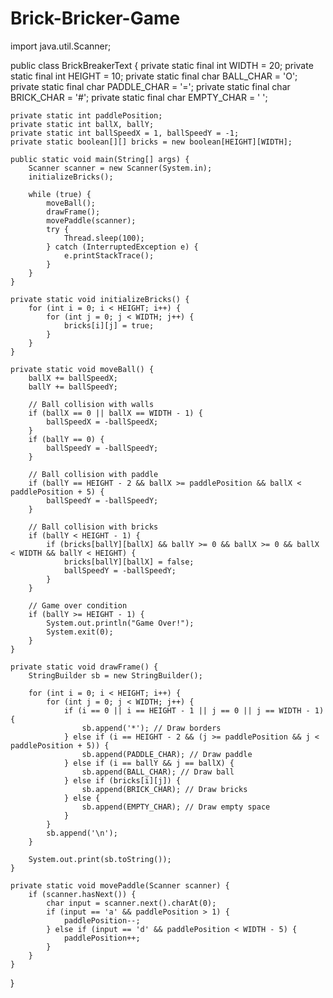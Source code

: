 # Brick-Bricker-Game
import java.util.Scanner;

public class BrickBreakerText {
    private static final int WIDTH = 20;
    private static final int HEIGHT = 10;
    private static final char BALL_CHAR = 'O';
    private static final char PADDLE_CHAR = '=';
    private static final char BRICK_CHAR = '#';
    private static final char EMPTY_CHAR = ' ';

    private static int paddlePosition;
    private static int ballX, ballY;
    private static int ballSpeedX = 1, ballSpeedY = -1;
    private static boolean[][] bricks = new boolean[HEIGHT][WIDTH];

    public static void main(String[] args) {
        Scanner scanner = new Scanner(System.in);
        initializeBricks();

        while (true) {
            moveBall();
            drawFrame();
            movePaddle(scanner);
            try {
                Thread.sleep(100);
            } catch (InterruptedException e) {
                e.printStackTrace();
            }
        }
    }

    private static void initializeBricks() {
        for (int i = 0; i < HEIGHT; i++) {
            for (int j = 0; j < WIDTH; j++) {
                bricks[i][j] = true;
            }
        }
    }

    private static void moveBall() {
        ballX += ballSpeedX;
        ballY += ballSpeedY;

        // Ball collision with walls
        if (ballX == 0 || ballX == WIDTH - 1) {
            ballSpeedX = -ballSpeedX;
        }
        if (ballY == 0) {
            ballSpeedY = -ballSpeedY;
        }

        // Ball collision with paddle
        if (ballY == HEIGHT - 2 && ballX >= paddlePosition && ballX < paddlePosition + 5) {
            ballSpeedY = -ballSpeedY;
        }

        // Ball collision with bricks
        if (ballY < HEIGHT - 1) {
            if (bricks[ballY][ballX] && ballY >= 0 && ballX >= 0 && ballX < WIDTH && ballY < HEIGHT) {
                bricks[ballY][ballX] = false;
                ballSpeedY = -ballSpeedY;
            }
        }

        // Game over condition
        if (ballY >= HEIGHT - 1) {
            System.out.println("Game Over!");
            System.exit(0);
        }
    }

    private static void drawFrame() {
        StringBuilder sb = new StringBuilder();

        for (int i = 0; i < HEIGHT; i++) {
            for (int j = 0; j < WIDTH; j++) {
                if (i == 0 || i == HEIGHT - 1 || j == 0 || j == WIDTH - 1) {
                    sb.append('*'); // Draw borders
                } else if (i == HEIGHT - 2 && (j >= paddlePosition && j < paddlePosition + 5)) {
                    sb.append(PADDLE_CHAR); // Draw paddle
                } else if (i == ballY && j == ballX) {
                    sb.append(BALL_CHAR); // Draw ball
                } else if (bricks[i][j]) {
                    sb.append(BRICK_CHAR); // Draw bricks
                } else {
                    sb.append(EMPTY_CHAR); // Draw empty space
                }
            }
            sb.append('\n');
        }

        System.out.print(sb.toString());
    }

    private static void movePaddle(Scanner scanner) {
        if (scanner.hasNext()) {
            char input = scanner.next().charAt(0);
            if (input == 'a' && paddlePosition > 1) {
                paddlePosition--;
            } else if (input == 'd' && paddlePosition < WIDTH - 5) {
                paddlePosition++;
            }
        }
    }
}
